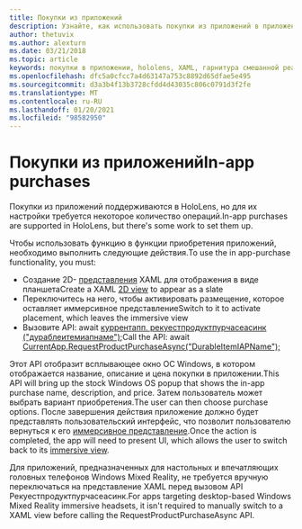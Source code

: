 ```yaml
---
title: Покупки из приложений
description: Узнайте, как использовать покупки из приложений в приложениях смешанной реальности с помощью 2D-представлений XAML и всплывающего окна ОС Windows для хранения.
author: thetuvix
ms.author: alexturn
ms.date: 03/21/2018
ms.topic: article
keywords: покупки в приложении, hololens, XAML, гарнитура смешанной реальности, гарнитура Windows Mixed Reality, гарнитура виртуальной реальности
ms.openlocfilehash: dfc5a0cfcc7a4d63147a753c8892d65dfae5e495
ms.sourcegitcommit: d3a3b4f13b3728cfdd4d43035c806c0791d3f2fe
ms.translationtype: MT
ms.contentlocale: ru-RU
ms.lasthandoff: 01/20/2021
ms.locfileid: "98582950"
---
```

# <a name="in-app-purchases"></a><span data-ttu-id="4816a-104">Покупки из приложений</span><span class="sxs-lookup"><span data-stu-id="4816a-104">In-app purchases</span></span>

<span data-ttu-id="4816a-105">Покупки из приложений поддерживаются в HoloLens, но для их настройки требуется некоторое количество операций.</span><span class="sxs-lookup"><span data-stu-id="4816a-105">In-app purchases are supported in HoloLens, but there's some work to set them up.</span></span>

<span data-ttu-id="4816a-106">Чтобы использовать функцию в функции приобретения приложений, необходимо выполнить следующие действия.</span><span class="sxs-lookup"><span data-stu-id="4816a-106">To use the in app-purchase functionality, you must:</span></span>
* <span data-ttu-id="4816a-107">Создание 2D- [представления](../design/app-views.md) XAML для отображения в виде планшета</span><span class="sxs-lookup"><span data-stu-id="4816a-107">Create a XAML [2D view](../design/app-views.md) to appear as a slate</span></span>
* <span data-ttu-id="4816a-108">Переключитесь на него, чтобы активировать размещение, которое оставляет иммерсивное представление</span><span class="sxs-lookup"><span data-stu-id="4816a-108">Switch to it to activate placement, which leaves the immersive view</span></span>
* <span data-ttu-id="4816a-109">Вызовите API: await [куррентапп. рекуестпродуктпурчасеасинк ("дураблеитемиапнаме");](/uwp/api/windows.applicationmodel.store.currentapp#Windows_ApplicationModel_Store_CurrentApp_RequestProductPurchaseAsync_System_String_)</span><span class="sxs-lookup"><span data-stu-id="4816a-109">Call the API: await [CurrentApp.RequestProductPurchaseAsync("DurableItemIAPName");](/uwp/api/windows.applicationmodel.store.currentapp#Windows_ApplicationModel_Store_CurrentApp_RequestProductPurchaseAsync_System_String_)</span></span>

<span data-ttu-id="4816a-110">Этот API отобразит всплывающее окно ОС Windows, в котором отображается название, описание и цена покупки в приложении.</span><span class="sxs-lookup"><span data-stu-id="4816a-110">This API will bring up the stock Windows OS popup that shows the in-app purchase name, description, and price.</span></span> <span data-ttu-id="4816a-111">Затем пользователь может выбрать вариант приобретения.</span><span class="sxs-lookup"><span data-stu-id="4816a-111">The user can then choose purchase options.</span></span> <span data-ttu-id="4816a-112">После завершения действия приложение должно будет представлять пользовательский интерфейс, что позволит пользователю вернуться к его [иммерсивное представление](../design/app-views.md).</span><span class="sxs-lookup"><span data-stu-id="4816a-112">Once the action is completed, the app will need to present UI, which allows the user to switch back to its [immersive view](../design/app-views.md).</span></span>

<span data-ttu-id="4816a-113">Для приложений, предназначенных для настольных и впечатляющих головных телефонов Windows Mixed Reality, не требуется вручную переключаться на представление XAML перед вызовом API Рекуестпродуктпурчасеасинк.</span><span class="sxs-lookup"><span data-stu-id="4816a-113">For apps targeting desktop-based Windows Mixed Reality immersive headsets, it isn't required to manually switch to a XAML view before calling the RequestProductPurchaseAsync API.</span></span>